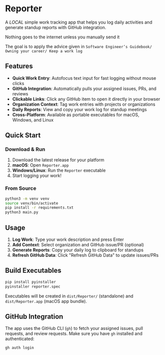 # Reporter

A *LOCAL* simple work tracking app that helps you log daily activities and generate standup reports with GitHub integration.

Nothing goes to the internet unless you manually send it

The goal is to apply the advice given in `Software Engineer’s Guidebook/ Owning your career/ Keep a work log`


## Features

- **Quick Work Entry**: Autofocus text input for fast logging without mouse clicks
- **GitHub Integration**: Automatically pulls your assigned issues, PRs, and reviews
- **Clickable Links**: Click any GitHub item to open it directly in your browser
- **Organization Context**: Tag work entries with projects or organizations
- **Daily Reports**: View and copy your work log for standup meetings
- **Cross-Platform**: Available as portable executables for macOS, Windows, and Linux

## Quick Start

### Download & Run
1. Download the latest release for your platform
2. **macOS**: Open `Reporter.app` 
3. **Windows/Linux**: Run the `Reporter` executable
4. Start logging your work!

### From Source
```bash
python3 -m venv venv
source venv/bin/activate
pip install -r requirements.txt
python3 main.py
```

## Usage

1. **Log Work**: Type your work description and press Enter
2. **Add Context**: Select organization and GitHub issue/PR (optional)
3. **Generate Reports**: Copy your daily log to clipboard for standups
4. **Refresh GitHub Data**: Click "Refresh GitHub Data" to update issues/PRs

## Build Executables

```bash
pip install pyinstaller
pyinstaller reporter.spec
```

Executables will be created in `dist/Reporter/` (standalone) and `dist/Reporter.app` (macOS app bundle).

## GitHub Integration

The app uses the GitHub CLI (`gh`) to fetch your assigned issues, pull requests, and review requests. Make sure you have `gh` installed and authenticated:

```bash
gh auth login
```